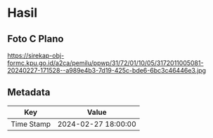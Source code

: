 # Hasil

## Foto C Plano

https://sirekap-obj-formc.kpu.go.id/a2ca/pemilu/ppwp/31/72/01/10/05/3172011005081-20240227-171528--a989e4b3-7d19-425c-bde6-6bc3c46446e3.jpg


## Metadata

| Key        | Value               |
| ---------- | ------------------- |
| Time Stamp | 2024-02-27 18:00:00 |



